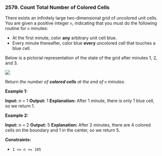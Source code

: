 ### 2579\. Count Total Number of Colored Cells

There exists an infinitely large two-dimensional grid of uncolored unit cells. You are given a positive integer `n`, indicating that you must do the following routine for `n` minutes:

*   At the first minute, color **any** arbitrary unit cell blue.
*   Every minute thereafter, color blue **every** uncolored cell that touches a blue cell.

Below is a pictorial representation of the state of the grid after minutes 1, 2, and 3.

![](https://assets.leetcode.com/uploads/2023/01/10/example-copy-2.png)

Return _the number of **colored cells** at the end of_ `n` _minutes_.

**Example 1:**

**Input:** n = 1
**Output:** 1
**Explanation:** After 1 minute, there is only 1 blue cell, so we return 1.

**Example 2:**

**Input:** n = 2
**Output:** 5
**Explanation:** After 2 minutes, there are 4 colored cells on the boundary and 1 in the center, so we return 5. 

**Constraints:**

*   `1 <= n <= 105`
